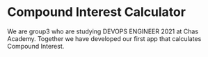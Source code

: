# Compound Interest Calculator

We are group3 who are studying DEVOPS ENGINEER 2021 at Chas Academy.
Together we have developed our first app that calculates Compound Interest.
